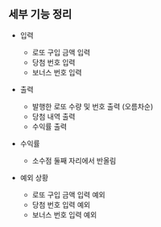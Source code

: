 ## 세부 기능 정리
- 입력
  - 로또 구입 금액 입력
  - 당첨 번호 입력
  - 보너스 번호 입력

- 출력
  - 발행한 로또 수량 및 번호 출력 (오름차순)
  - 당첨 내역 출력
  - 수익률 출력

- 수익률
  - 소수점 둘째 자리에서 반올림

- 예외 상황
  - 로또 구입 금액 입력 예외
  - 당첨 번호 입력 예외
  - 보너스 번호 입력 예외